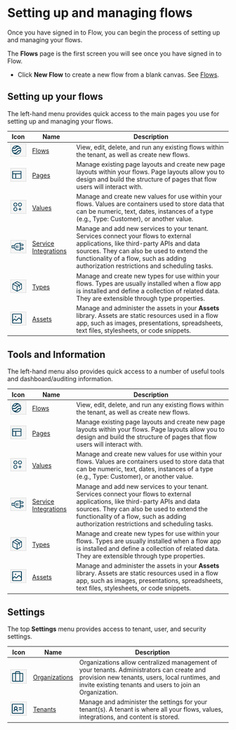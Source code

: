 # Setting up and managing flows

<head>
  <meta name="guidename" content="Flow"/>
  <meta name="context" content="GUID-98cb7642-0e91-49b3-845a-c28f7451f134"/>
</head>


Once you have signed in to Flow, you can begin the process of setting up and managing your flows.

The **Flows** page is the first screen you will see once you have signed in to Flow.

-   Click **New Flow** to create a new flow from a blank canvas. See [Flows](/docs/Atomsphere/Flow/topics/c-flo-Flows_Overview_263d2c58-b3b9-463b-92c3-b828eb3362ea.md).


## Setting up your flows

The left-hand menu provides quick access to the main pages you use for setting up and managing your flows.

| Icon | Name | Description |
|------|------|-------------|
|![Flows](../Images/img-flo-Icon_Menu_Flow_68df1fb3-5d27-4776-a3bd-efe1aa4b68a2.png)|[Flows](/docs/Atomsphere/Flow/topics/c-flo-Flows_Overview_263d2c58-b3b9-463b-92c3-b828eb3362ea.md)|View, edit, delete, and run any existing flows within the tenant, as well as create new flows.|
|![Page Layouts](../Images/img-flo-Icon_Menu_Pages_28d60d88-8d33-44a2-83cb-195638b20c4e.png)|[Pages](/docs/Atomsphere/Flow/topics/c-flo-Pages_Overview_15c245e1-5232-4173-8a85-dae7ea7f060b.md)|Manage existing page layouts and create new page layouts within your flows. Page layouts allow you to design and build the structure of pages that flow users will interact with.|
|![Values](../Images/img-flo-Icon_Menu_Values_d773eb58-0cd7-4a81-89bf-c1a3431e9518.png)|[Values](/docs/Atomsphere/Flow/topics/c-flo-Values_f83f964c-1348-475d-80b1-480daef433f7.md)|Manage and create new values for use within your flows. Values are containers used to store data that can be numeric, text, dates, instances of a type (e.g., Type: Customer), or another value.|
|![Services](../Images/img-flo-Icon_Menu_Services_77d217fa-01ff-48d1-8a82-0333960b49d2.png)|[Service Integrations](/docs/Atomsphere/Flow/topics/c-flo-Service_Integrations_cac4d712-9607-4f24-8e70-aae48ceb27b9.md)|Manage and add new services to your tenant. Services connect your flows to external applications, like third-party APIs and data sources. They can also be used to extend the functionality of a flow, such as adding authorization restrictions and scheduling tasks.|
|![Types](../Images/img-flo-Icon_Menu_Types_8ebd8965-b1f0-471c-9adc-4f0796eed401.png)|[Types](/docs/Atomsphere/Flow/topics/c-flo-Types_d429840a-ffa4-47c5-8131-5411965e422c.md)|Manage and create new types for use within your flows. Types are usually installed when a flow app is installed and define a collection of related data. They are extensible through type properties.|
|![Assets](../Images/img-flo-Icon_Menu_Assets_33dde902-2722-442c-855a-1937da8e04cd.png)|[Assets](/docs/Atomsphere/Flow/topics/c-flo-Assets_7d21c82d-c700-437d-bdaa-ae4b0716726b.md)|Manage and administer the assets in your **Assets** library. Assets are static resources used in a flow app, such as images, presentations, spreadsheets, text files, stylesheets, or code snippets.|


## Tools and Information

The left-hand menu also provides quick access to a number of useful tools and dashboard/auditing information.

| Icon | Name | Description |
|------|------|-------------|
|![Flows](../Images/img-flo-Icon_Menu_Flow_68df1fb3-5d27-4776-a3bd-efe1aa4b68a2.png)|[Flows](/docs/Atomsphere/Flow/topics/c-flo-Flows_Overview_263d2c58-b3b9-463b-92c3-b828eb3362ea.md)|View, edit, delete, and run any existing flows within the tenant, as well as create new flows.|
|![Page Layouts](../Images/img-flo-Icon_Menu_Pages_28d60d88-8d33-44a2-83cb-195638b20c4e.png)|[Pages](/docs/Atomsphere/Flow/topics/c-flo-Pages_Overview_15c245e1-5232-4173-8a85-dae7ea7f060b.md)|Manage existing page layouts and create new page layouts within your flows. Page layouts allow you to design and build the structure of pages that flow users will interact with.|
|![Values](../Images/img-flo-Icon_Menu_Values_d773eb58-0cd7-4a81-89bf-c1a3431e9518.png)|[Values](/docs/Atomsphere/Flow/topics/c-flo-Values_f83f964c-1348-475d-80b1-480daef433f7.md)|Manage and create new values for use within your flows. Values are containers used to store data that can be numeric, text, dates, instances of a type (e.g., Type: Customer), or another value.|
|![Services](../Images/img-flo-Icon_Menu_Services_77d217fa-01ff-48d1-8a82-0333960b49d2.png)|[Service Integrations](/docs/Atomsphere/Flow/topics/c-flo-Service_Integrations_cac4d712-9607-4f24-8e70-aae48ceb27b9.md)|Manage and add new services to your tenant. Services connect your flows to external applications, like third-party APIs and data sources. They can also be used to extend the functionality of a flow, such as adding authorization restrictions and scheduling tasks.|
|![Types](../Images/img-flo-Icon_Menu_Types_8ebd8965-b1f0-471c-9adc-4f0796eed401.png)|[Types](/docs/Atomsphere/Flow/topics/c-flo-Types_d429840a-ffa4-47c5-8131-5411965e422c.md)|Manage and create new types for use within your flows. Types are usually installed when a flow app is installed and define a collection of related data. They are extensible through type properties.|
|![Assets](../Images/img-flo-Icon_Menu_Assets_33dde902-2722-442c-855a-1937da8e04cd.png)|[Assets](/docs/Atomsphere/Flow/topics/c-flo-Assets_7d21c82d-c700-437d-bdaa-ae4b0716726b.md)|Manage and administer the assets in your **Assets** library. Assets are static resources used in a flow app, such as images, presentations, spreadsheets, text files, stylesheets, or code snippets.|

## Settings

The top **Settings** menu provides access to tenant, user, and security settings.

| Icon | Name | Description |
|------|------|-------------|
|![Organization](../Images/img-flo-Icon_Menu_Organizations_0520c2c6-021e-465f-a634-d1c4311832da.png)|[Organizations](/docs/Atomsphere/Flow/topics/flo-Organizations_bd4d88aa-6da0-471a-b0bb-4ac481804747.md)|Organizations allow centralized management of your tenants. Administrators can create and provision new tenants, users, local runtimes, and invite existing tenants and users to join an Organization.|
|![Tenant](../Images/img-flo-Icon_Menu_Tenant_e382c7c3-e4cb-45e4-a4ae-dd8ae8e8c52d.png)|[Tenants](/docs/Atomsphere/Flow/topics/c-flo-Tenants_770f70ef-b441-4f1b-b565-2f87430e28f2.md)|Manage and administer the settings for your tenant(s). A tenant is where all your flows, values, integrations, and content is stored.|
